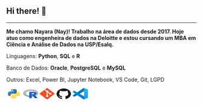 <h2>Hi there! 👋</h2>

---

<p align="left"> 

 <strong>Me chamo Nayara (Nay)! Trabalho na área de dados desde 2017. Hoje atuo como engenheira de dados na Deloitte e estou cursando um MBA em Ciência e Análise de Dados na USP/Esalq.</strong>
</p>

<p align="left">
  Linguagens: <strong>Python</strong>, <strong>SQL</strong> e <strong>R</strong>
</p>

<p align="left">
   Banco de Dados: <strong>Oracle</strong>, <strong>PostgreSQL</strong> e <strong>MySQL</strong>
</p>

<p align="left">
  Outros: Excel, Power BI, Jupyter Notebook, VS Code, Git, LGPD
</p>

<div style="display: inline_block">
   <img align="center" alt="Nayara-Python" height="30" width="40" src="https://raw.githubusercontent.com/devicons/devicon/master/icons/python/python-original.svg">
   <img align="center" alt="Nayara-Python" height="30" width="40" src="https://raw.githubusercontent.com/devicons/devicon/master/icons/r/r-original.svg">
   <img align="center" alt="Nayara-Python" height="30" width="40" src="https://raw.githubusercontent.com/devicons/devicon/master/icons/git/git-original.svg">
   <img align="center" alt="Nayara-Python" height="30" width="40" src="https://raw.githubusercontent.com/devicons/devicon/master/icons/github/github-original.svg">
    <img align="center" alt="Nayara-Python" height="30" width="40" src="https://raw.githubusercontent.com/devicons/devicon/master/icons/vscode/vscode-original.svg">